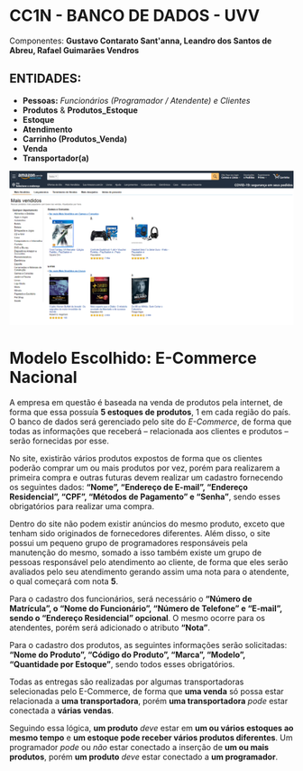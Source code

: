 # CC1N - BANCO DE DADOS - UVV
Componentes: **Gustavo Contarato Sant'anna, Leandro dos Santos de Abreu, Rafael Guimarães Vendros**

## ENTIDADES:
* **Pessoas:** *Funcionários (Programador / Atendente) e Clientes*
* **Produtos** & **Produtos_Estoque** 
* **Estoque**
* **Atendimento**
* **Carrinho (Produtos_Venda)**
* **Venda**
* **Transportador(a)** 

<p align="center">
  <img src="./IMG/Screenshot_1.png" alt="Modelo Logico BdD">
</p>

# Modelo Escolhido: **E-Commerce Nacional**
A empresa em questão é baseada na venda de produtos pela internet, de forma que essa possuía **5 estoques de produtos**, 1 em cada região do país. O banco de dados será gerenciado pelo site do *E-Commerce*, de forma que todas as informações que receberá – relacionada aos clientes e produtos – serão fornecidas por esse. <br>

No site, existirão vários produtos expostos de forma que os clientes poderão comprar um ou mais produtos por vez, porém para realizarem a primeira compra e outras futuras devem realizar um cadastro fornecendo os seguintes dados: **“Nome”, “Endereço de E-mail”, “Endereço Residencial”, “CPF”, “Métodos de Pagamento” e “Senha”**, sendo esses obrigatórios para realizar uma compra. <br>

Dentro do site não podem existir anúncios do mesmo produto, exceto que tenham sido originados de fornecedores diferentes. Além disso, o site possui um pequeno grupo de programadores responsáveis pela manutenção do mesmo, somado a isso também existe um grupo de pessoas responsável pelo atendimento ao cliente, de forma que eles serão avaliados pelo seu atendimento gerando assim uma nota para o atendente, o qual começará com nota **5**. <br>

Para o cadastro dos funcionários, será necessário o **“Número de Matrícula”, o “Nome do Funcionário”, “Número de Telefone” e “E-mail”, sendo o “Endereço Residencial” opcional**. O mesmo ocorre para os atendentes, porém será adicionado o atributo **“Nota”**. <br>

Para o cadastro dos produtos, as seguintes informações serão solicitadas: **“Nome do Produto”, “Código do Produto”, “Marca”, “Modelo”, “Quantidade por Estoque”**, sendo todos esses obrigatórios. <br>

Todas as entregas são realizadas por algumas transportadoras selecionadas pelo E-Commerce, de forma que **uma venda** só possa estar relacionada a **uma transportadora**, porém **uma transportadora** *pode* estar conectada a **várias vendas**. <br>

Seguindo essa lógica, **um produto** *deve* estar em **um ou vários estoques ao mesmo tempo** e **um estoque pode receber vários produtos diferentes**. Um programador *pode* ou *não* estar conectado a inserção de **um ou mais produtos**, porém **um produto** *deve* estar conectado a **um programador**.


